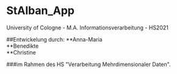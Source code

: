 # StAlban_App
University of Cologne - M.A. Informationsverarbeitung - HS2021

##Entwickelung durch:
**Anna-Maria <br />
**Benedikte <br />
**Christine <br />

###im Rahmen des HS "Verarbeitung Mehrdimensionaler Daten".
